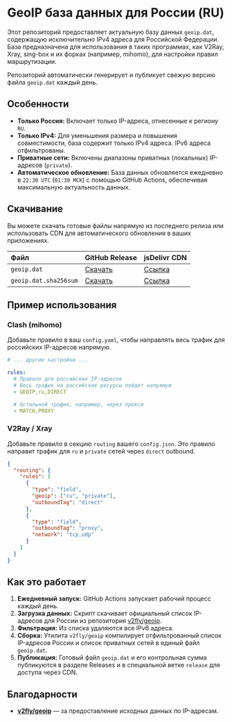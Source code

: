 # GeoIP база данных для России (RU)

Этот репозиторий предоставляет актуальную базу данных `geoip.dat`, содержащую исключительно IPv4 адреса для Российской Федерации. База предназначена для использования в таких программах, как V2Ray, Xray, sing-box и их форках (например, mihomo), для настройки правил маршрутизации.

Репозиторий автоматически генерирует и публикует свежую версию файла `geoip.dat` каждый день.

## Особенности

*   **Только Россия:** Включает только IP-адреса, отнесенные к региону `RU`.
*   **Только IPv4:** Для уменьшения размера и повышения совместимости, база содержит только IPv4 адреса. IPv6 адреса отфильтрованы.
*   **Приватные сети:** Включены диапазоны приватных (локальных) IP-адресов (`private`).
*   **Автоматическое обновление:** База данных обновляется ежедневно в `22:30 UTC` (`01:30 МСК`) с помощью GitHub Actions, обеспечивая максимальную актуальность данных.

## Скачивание

Вы можете скачать готовые файлы напрямую из последнего релиза или использовать CDN для автоматического обновления в ваших приложениях.

| Файл | GitHub Release | jsDelivr CDN |
| :--- | :--- | :--- |
| `geoip.dat` | [Скачать](https://github.com/0FL01/meta-rules-dat_FOR_RU_REGION/releases/download/latest/geoip.dat) | [Ссылка](https://cdn.jsdelivr.net/gh/0FL01/meta-rules-dat_FOR_RU_REGION@release/geoip.dat) |
| `geoip.dat.sha256sum` | [Скачать](https://github.com/0FL01/meta-rules-dat_FOR_RU_REGION/releases/download/latest/geoip.dat.sha256sum) | [Ссылка](https://cdn.jsdelivr.net/gh/0FL01/meta-rules-dat_FOR_RU_REGION@release/geoip.dat.sha256sum) |

## Пример использования

### Clash (mihomo)

Добавьте правило в ваш `config.yaml`, чтобы направлять весь трафик для российских IP-адресов напрямую.

```yaml
# ... другие настройки ...

rules:
  # Правило для российских IP-адресов
  # Весь трафик на российские ресурсы пойдет напрямую
  - GEOIP,ru,DIRECT

  # Остальной трафик, например, через прокси
  - MATCH,PROXY
```

### V2Ray / Xray

Добавьте правило в секцию `routing` вашего `config.json`. Это правило направит трафик для `ru` и `private` сетей через `direct` outbound.

```json
{
  "routing": {
    "rules": [
      {
        "type": "field",
        "geoip": ["ru", "private"],
        "outboundTag": "direct"
      },
      {
        "type": "field",
        "outboundTag": "proxy",
        "network": "tcp,udp"
      }
    ]
  }
}
```

## Как это работает

1.  **Ежедневный запуск:** GitHub Actions запускает рабочий процесс каждый день.
2.  **Загрузка данных:** Скрипт скачивает официальный список IP-адресов для России из репозитория [v2fly/geoip](https://github.com/v2fly/geoip).
3.  **Фильтрация:** Из списка удаляются все IPv6 адреса.
4.  **Сборка:** Утилита `v2fly/geoip` компилирует отфильтрованный список IP-адресов России и список приватных сетей в единый файл `geoip.dat`.
5.  **Публикация:** Готовый файл `geoip.dat` и его контрольная сумма публикуются в разделе Releases и в специальной ветке `release` для доступа через CDN.

## Благодарности

*   **[v2fly/geoip](https://github.com/v2fly/geoip)** — за предоставление исходных данных по IP-адресам.
